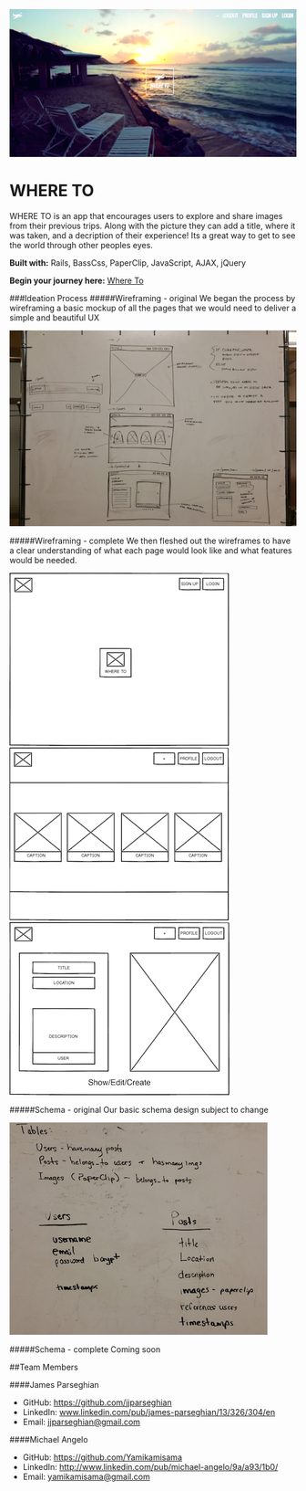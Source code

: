![](readme_images/index-thumb.png)
# WHERE TO
WHERE TO is an app that encourages users to explore and share images from their previous trips.  Along with the picture they can add a title, where it was taken, and a decription of their experience!  Its a great way to get to see the world through other peoples eyes.

**Built with:**
Rails, BassCss, PaperClip, JavaScript, AJAX, jQuery

**Begin your journey here:** [Where To](http://song-explorer.herokuapp.com/)



###Ideation Process
#####Wireframing - original
We began the process by wireframing a basic mockup of all the pages that we would need to deliver a simple and beautiful UX

![](readme_images/ideation-wireframes.png)

#####Wireframing - complete
We then fleshed out the wireframes to have a clear understanding of what each page would look like and what features would be needed.

![](readme_images/complete-wireframe1.png)![](readme_images/complete-wireframe2.png)![](readme_images/complete-wireframe3.png)

#####Schema - original
Our basic schema design subject to change

![](readme_images/ideation-schema.png)

#####Schema - complete
Coming soon


##Team Members

####James Parseghian
* GitHub: https://github.com/jjparseghian
* LinkedIn: www.linkedin.com/pub/james-parseghian/13/326/304/en
* Email: jjparseghian@gmail.com

####Michael Angelo
* GitHub: https://github.com/Yamikamisama
* LinkedIn: http://www.linkedin.com/pub/michael-angelo/9a/a93/1b0/
* Email: yamikamisama@gmail.com
